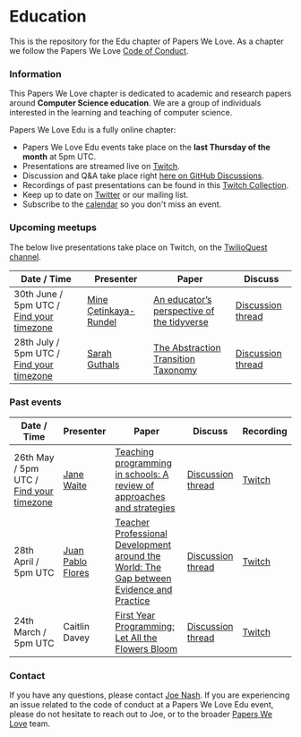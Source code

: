 # Education

This is the repository for the Edu chapter of Papers We Love. As a chapter we follow the Papers We Love [Code of Conduct](https://github.com/papers-we-love/edu/blob/main/code-of-conduct.md).

### Information

This Papers We Love chapter is dedicated to academic and research papers around **Computer Science education**. We are a group of individuals interested in the learning and teaching of computer science. 

Papers We Love Edu is a fully online chapter:
- Papers We Love Edu events take place on the **last Thursday of the month** at 5pm UTC.
- Presentations are streamed live on [Twitch](https://twitch.tv/twilioquest).
- Discussion and Q&A take place right [here on GitHub Discussions](https://github.com/papers-we-love/edu/discussions). 
- Recordings of past presentations can be found in this [Twitch Collection](https://www.twitch.tv/collections/4ktlzca46RbN1Q).
- Keep up to date on [Twitter](https://twitter.com/PapersWeLoveEdu) or our mailing list.
- Subscribe to the [calendar](https://calendar.google.com/calendar/u/0?cid=dWYza3Q2bjAzYnA2b3I5djg1cGt2Mmd2NW9AZ3JvdXAuY2FsZW5kYXIuZ29vZ2xlLmNvbQ) so you don't miss an event. 

### Upcoming meetups

The below live presentations take place on Twitch, on the [TwilioQuest channel](https://twitch.tv/twilioquest).

| Date / Time         | Presenter | Paper | Discuss | 
|---------------|-----------|-------|----|
| 30th June / 5pm UTC / [Find your timezone](https://everytimezone.com/?t=62bce780,3fc) | [Mine Çetinkaya-Rundel](https://mine-cr.com/) | [An educator’s perspective of the tidyverse](https://doi.org/10.5070/T514154352) | [Discussion thread](https://github.com/papers-we-love/edu/discussions/6) |
| 28th July / 5pm UTC / [Find your timezone](https://everytimezone.com/?t=62bce780,3fc) | [Sarah Guthals](https://www.guthals.com/) | [The Abstraction Transition Taxonomy](https://dl.acm.org/doi/10.1145/2361276.2361290) | [Discussion thread](https://github.com/papers-we-love/edu/discussions/8) |


### Past events


| Date / Time         | Presenter | Paper | Discuss | Recording |
|---------------|-----------|-------|----|----|
| 26th May / 5pm UTC / [Find your timezone](https://everytimezone.com/?t=628ec300,3fc) | [Jane Waite](https://scholar.google.com/citations?user=4zBtsnMAAAAJ&hl=en) | [Teaching programming in schools: A review of approaches and strategies](https://www.raspberrypi.org/app/uploads/2021/11/Teaching-programming-in-schools-pedagogy-review-Raspberry-Pi-Foundation.pdf) | [Discussion thread](https://github.com/papers-we-love/edu/discussions/5) | [Twitch](https://www.twitch.tv/videos/1309717771)  |
| 28th April / 5pm UTC   |     [Juan Pablo Flores](https://github.com/juanpflores)       |    [Teacher Professional Development around the World: The Gap between Evidence and Practice](https://github.com/papers-we-love/edu/discussions/2)     | [Discussion thread](https://github.com/papers-we-love/edu/discussions/3) | [Twitch](https://www.twitch.tv/videos/1469455478) |
| 24th March / 5pm UTC    |     Caitlin Davey      |  [First Year Programming: Let All the Flowers Bloom](https://www.researchgate.net/publication/220832247_First_Year_Programming_Let_All_the_Flowers_Bloom)     | [Discussion thread](https://github.com/papers-we-love/edu/discussions/4) | [Twitch](https://www.twitch.tv/videos/1435428654) |


### Contact

If you have any questions, please contact [Joe Nash](mailto:joe@interhacktive.co). If you are experiencing an issue related to the code of conduct at a Papers We Love Edu event, please do not hesitate to reach out to Joe, or to the broader [Papers We Love](contact@paperswelove.org) team.
